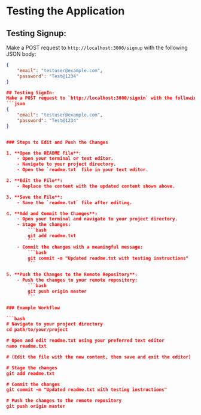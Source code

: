 # Testing the Application

## Testing Signup:
Make a POST request to `http://localhost:3000/signup` with the following JSON body:
```json
{
    "email": "testuser@example.com",
    "password": "Test@1234"
}

## Testing SignIn:
Make a POST request to `http://localhost:3000/signin` with the following JSON body:
```json
{
    "email": "testuser@example.com",
    "password": "Test@1234"
}


### Steps to Edit and Push the Changes

1. **Open the README File**:
    - Open your terminal or text editor.
    - Navigate to your project directory.
    - Open the `readme.txt` file in your text editor.

2. **Edit the File**:
    - Replace the content with the updated content shown above.

3. **Save the File**:
    - Save the `readme.txt` file after editing.

4. **Add and Commit the Changes**:
    - Open your terminal and navigate to your project directory.
    - Stage the changes:
        ```bash
        git add readme.txt
        ```
    - Commit the changes with a meaningful message:
        ```bash
        git commit -m "Updated readme.txt with testing instructions"
        ```

5. **Push the Changes to the Remote Repository**:
    - Push the changes to your remote repository:
        ```bash
        git push origin master
        ```

### Example Workflow

```bash
# Navigate to your project directory
cd path/to/your/project

# Open and edit readme.txt using your preferred text editor
nano readme.txt

# (Edit the file with the new content, then save and exit the editor)

# Stage the changes
git add readme.txt

# Commit the changes
git commit -m "Updated readme.txt with testing instructions"

# Push the changes to the remote repository
git push origin master

